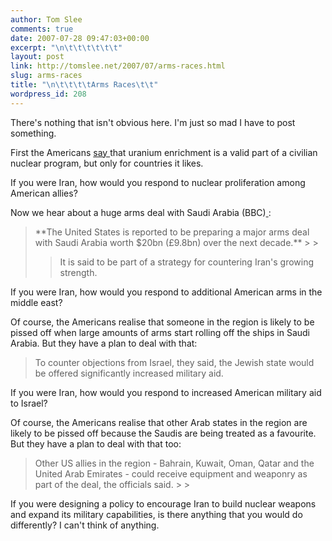 ```yaml
---
author: Tom Slee
comments: true
date: 2007-07-28 09:47:03+00:00
excerpt: "\n\t\t\t\t\t\t"
layout: post
link: http://tomslee.net/2007/07/arms-races.html
slug: arms-races
title: "\n\t\t\t\tArms Races\t\t"
wordpress_id: 208
---
```



				

There's nothing that isn't obvious here. I'm just so mad I have to post something.




First the Americans [say ](http://news.bbc.co.uk/2/hi/south_asia/6919552.stm)that uranium enrichment is a valid part of a civilian nuclear program, but only for countries it likes. 




If you were Iran, how would you respond to nuclear proliferation among American allies?




Now we hear about a huge arms deal with Saudi Arabia (BBC)[ ](http://news.bbc.co.uk/2/hi/americas/6920458.stm):

<blockquote>**The United States is reported to be preparing a major arms deal with Saudi Arabia worth $20bn (£9.8bn) over the next decade.**
> 
> 

> 
> It is said to be part of a strategy for countering Iran's growing strength.

> 
> </blockquote>




If you were Iran, how would you respond to additional American arms in the middle east?




Of course, the Americans realise that someone in the region is likely to be pissed off when large amounts of arms start rolling off the ships in Saudi Arabia. But they have a plan to deal with that:

<blockquote>To counter objections from Israel, they said, the Jewish state would be offered significantly increased military aid.

> 
> </blockquote>

If you were Iran, how would you respond to increased American military aid to Israel? 




Of course, the Americans realise that other Arab states in the region are likely to be pissed off because the Saudis are being treated as a favourite. But they have a plan to deal with that too:

<blockquote>Other US allies in the region - Bahrain, Kuwait, Oman,
Qatar and the United Arab Emirates - could receive equipment and
weaponry as part of the deal, the officials said.
> 
> </blockquote>

If you were designing a policy to encourage Iran to build nuclear weapons and expand its military capabilities, is there anything that you would do differently? I can't think of anything.


		
